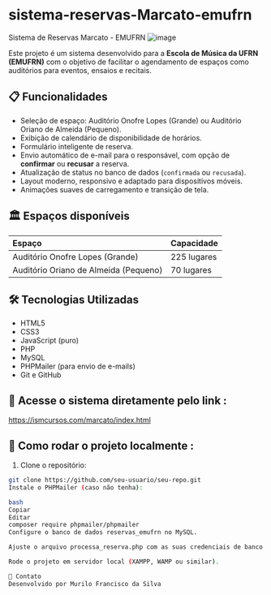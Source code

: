 # sistema-reservas-Marcato-emufrn
Sistema de Reservas Marcato - EMUFRN
![image](https://github.com/user-attachments/assets/777ea63d-e20d-4356-8ce8-7593dc686caa)

Este projeto é um sistema desenvolvido para a **Escola de Música da UFRN (EMUFRN)** com o objetivo de facilitar o agendamento de espaços como auditórios para eventos, ensaios e recitais.

## 📋 Funcionalidades

- Seleção de espaço: Auditório Onofre Lopes (Grande) ou Auditório Oriano de Almeida (Pequeno).
- Exibição de calendário de disponibilidade de horários.
- Formulário inteligente de reserva.
- Envio automático de e-mail para o responsável, com opção de **confirmar** ou **recusar** a reserva.
- Atualização de status no banco de dados (`confirmada` ou `recusada`).
- Layout moderno, responsivo e adaptado para dispositivos móveis.
- Animações suaves de carregamento e transição de tela.

## 🏛️ Espaços disponíveis

| Espaço | Capacidade |
|:---|:---|
| Auditório Onofre Lopes (Grande) | 225 lugares |
| Auditório Oriano de Almeida (Pequeno) | 70 lugares |

## 🛠️ Tecnologias Utilizadas

- HTML5
- CSS3
- JavaScript (puro)
- PHP
- MySQL
- PHPMailer (para envio de e-mails)
- Git e GitHub

## 🚀 Acesse o sistema diretamente pelo link : 

https://ismcursos.com/marcato/index.html

## 🚀 Como rodar o projeto localmente :

1. Clone o repositório:

```bash
git clone https://github.com/seu-usuario/seu-repo.git
Instale o PHPMailer (caso não tenha):

bash
Copiar
Editar
composer require phpmailer/phpmailer
Configure o banco de dados reservas_emufrn no MySQL.

Ajuste o arquivo processa_reserva.php com as suas credenciais de banco de dados e e-mail.

Rode o projeto em servidor local (XAMPP, WAMP ou similar).

📩 Contato
Desenvolvido por Murilo Francisco da Silva
